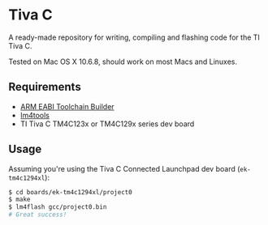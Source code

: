 # Tiva C

A ready-made repository for writing, compiling and flashing code for the TI Tiva C.

Tested on Mac OS X 10.6.8, should work on most Macs and Linuxes.

## Requirements

 - [ARM EABI Toolchain Builder](https://github.com/jsnyder/arm-eabi-toolchain)
 - [lm4tools](https://github.com/utzig/lm4tools)
 - TI Tiva C TM4C123x or TM4C129x series dev board


## Usage

Assuming you're using the Tiva C Connected Launchpad dev board (`ek-tm4c1294xl`):

```bash
$ cd boards/ek-tm4c1294xl/project0
$ make
$ lm4flash gcc/project0.bin
# Great success!
```

